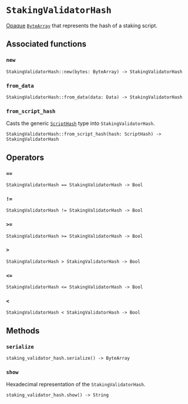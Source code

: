 # `StakingValidatorHash`

[Opaque](https://en.wikipedia.org/wiki/Opaque_data_type) [`ByteArray`](./bytearray.md) that represents the hash of a staking script.

## Associated functions

### `new`

```helios
StakingValidatorHash::new(bytes: ByteArray) -> StakingValidatorHash
```

### `from_data`

```helios
StakingValidatorHash::from_data(data: Data) -> StakingValidatorHash
```

### `from_script_hash`

Casts the generic [`ScriptHash`](./scripthash.md) type into `StakingValidatorHash`.

```helios
StakingValidatorHash::from_script_hash(hash: ScriptHash) -> StakingValidatorHash
```

## Operators

### `==`

```helios
StakingValidatorHash == StakingValidatorHash -> Bool
```

### `!=`

```helios
StakingValidatorHash != StakingValidatorHash -> Bool
```

### `>=`

```helios
StakingValidatorHash >= StakingValidatorHash -> Bool
```

### `>`

```helios
StakingValidatorHash > StakingValidatorHash -> Bool
```

### `<=`

```helios
StakingValidatorHash <= StakingValidatorHash -> Bool
```

### `<`

```helios
StakingValidatorHash < StakingValidatorHash -> Bool
```

## Methods

### `serialize`

```helios
staking_validator_hash.serialize() -> ByteArray
```

### `show`

Hexadecimal representation of the `StakingValidatorHash`.

```helios
staking_validator_hash.show() -> String
```